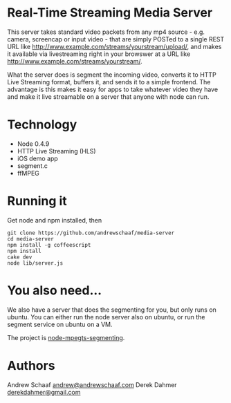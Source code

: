 # Real-Time Streaming Media Server

This server takes standard video packets from any mp4 source - e.g. camera,
screencap or input video - that are simply POSTed to a single REST URL
like http://www.example.com/streams/yourstream/upload/,
and makes it available via livestreaming right in your browswer at a URL like
http://www.example.com/streams/yourstream/.

What the server does is segment the incoming video, converts it to HTTP
Live Streaming format, buffers it, and sends it to a simple frontend.
The advantage is this makes it easy for apps to take whatever
video they have and make it live streamable on a server that anyone with
node can run.

# Technology

* Node 0.4.9
* HTTP Live Streaming (HLS)
* iOS demo app
* segment.c
* ffMPEG

# Running it

Get node and npm installed, then

    git clone https://github.com/andrewschaaf/media-server
    cd media-server
    npm install -g coffeescript
    npm install
    cake dev
    node lib/server.js

# You also need...

We also have a server that does the segmenting for you, but only runs on
ubuntu.  You can either run the node server also on ubuntu, or run the
segment service on ubuntu on a VM.

The project is [node-mpegts-segmenting](https://github.com/andrewschaaf/node-mpegts-segmenting).

# Authors

Andrew Schaaf <andrew@andrewschaaf.com>
Derek Dahmer <derekdahmer@gmail.com>
